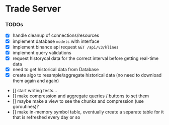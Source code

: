 # Trade Server

### TODOs
* [x] handle cleanup of connections/resources
* [x] implement database `models` with interface
* [x] implement binance api request `GET /api/v3/klines`
* [x] implement query validations
* [x] request historycal data for the correct interval before getting real-time data
* [x] need to get historical data from Database
* [x] create algo to resample/aggregate historical data (no need to download them again and again)
* [] start writing tests...
* [] make compression and aggregate queries / buttons to set them
* [] maybe make a view to see the chunks and compression (use goroutines)?
* [] make in-memory symbol table, eventually create a separate table for it that is refreshed every day or so
